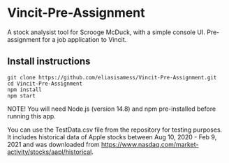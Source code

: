 # Vincit-Pre-Assignment

A stock analysist tool for Scrooge McDuck, with a simple console UI. Pre-assignment for a job application to Vincit.

## Install instructions

```
git clone https://github.com/eliasisamess/Vincit-Pre-Assignment.git
cd Vincit-Pre-Assignment
npm install
npm start
```

NOTE! You will need Node.js (version 14.8) and npm pre-installed before running this app.

You can use the TestData.csv file from the repository for testing purposes. It includes historical data of Apple stocks between Aug 10, 2020 - Feb 9, 2021 and was downloaded from https://www.nasdaq.com/market-activity/stocks/aapl/historical.
